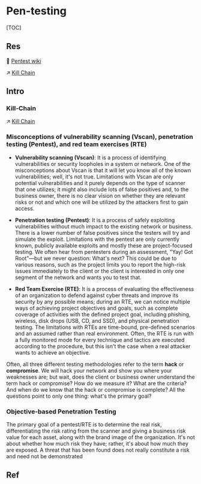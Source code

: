 # Pen-testing

[TOC]



## Res
📂 [Pentest wiki](https://github.com/nixawk/pentest-wiki)

↗ [Kill Chain](../../☠️%20Kill%20Chain/Kill%20Chain.md)



## Intro
### Kill-Chain
↗ [Kill Chain](../../☠️%20Kill%20Chain/Kill%20Chain.md)


### Misconceptions of vulnerability scanning (Vscan), penetration testing (Pentest), and red team exercises (RTE)
- **Vulnerability scanning (Vscan)**: It is a process of identifying vulnerabilities or security loopholes in a system or network. One of the misconceptions about Vscan is that it will let you know all of the known vulnerabilities; well, it's not true. Limitations with Vscan are only potential vulnerabilities and it purely depends on the type of scanner that one utilizes; it might also include lots of false positives and, to the business owner, there is no clear vision on whether they are relevant risks or not and which one will be utilized by the attackers first to gain access. 

- **Penetration testing (Pentest)**: It is a process of safely exploiting vulnerabilities without much impact to the existing network or business. There is a lower number of false positives since the testers will try and simulate the exploit. Limitations with the pentest are only currently known, publicly available exploits and mostly these are project-focused testing. We often hear from pentesters during an assessment, "Yay! Got Root"—but we never question: What's next? This could be due to various reasons, such as the project limits you to report the high-risk issues immediately to the client or the client is interested in only one segment of the network and wants you to test that.

- **Red Team Exercise (RTE)**: It is a process of evaluating the effectiveness of an organization to defend against cyber threats and improve its security by any possible means; during an RTE, we can notice multiple ways of achieving project objectives and goals, such as complete coverage of activities with the defined project goal, including phishing, wireless, disk drops (USB, CD, and SSD), and physical penetration testing. The limitations with RTEs are time-bound, pre-defined scenarios and an assumed rather than real environment. Often, the RTE is run with a fully monitored mode for every technique and tactics are executed according to the procedure, but this isn't the case when a real attacker wants to achieve an objective.

Often, all three different testing methodologies refer to the term **hack** or **compromise**. We will hack your network and show you where your weaknesses are; but wait, does the client or business owner understand the term hack or compromise? How do we measure it? What are the criteria? And when do we know that the hack or compromise is complete? All the questions point to only one thing: what's the primary goal?


### Objective-based Penetration Testing
The primary goal of a pentest/RTE is to determine the real risk, differentiating the risk rating from the scanner and giving a business risk value for each asset, along with the brand image of the organization. It's not about whether how much risk they have; rather, it's about how much they are exposed. A threat that has been found does not really constitute a risk and need not be demonstrated



## Ref
